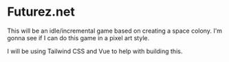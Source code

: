 # Futurez.net

This will be an idle/incremental game based on creating a space colony. I'm gonna see if I can do this game in a pixel art style.

I will be using Tailwind CSS and Vue to help with building this.
